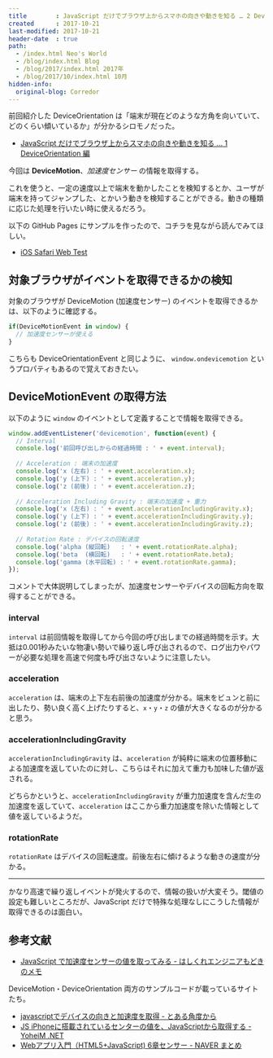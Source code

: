 ```yaml
---
title        : JavaScript だけでブラウザ上からスマホの向きや動きを知る … 2 DeviceMotion 編
created      : 2017-10-21
last-modified: 2017-10-21
header-date  : true
path:
  - /index.html Neo's World
  - /blog/index.html Blog
  - /blog/2017/index.html 2017年
  - /blog/2017/10/index.html 10月
hidden-info:
  original-blog: Corredor
---
```


前回紹介した DeviceOrientation は「端末が現在どのような方角を向いていて、どのくらい傾いているか」が分かるシロモノだった。

- [JavaScript だけでブラウザ上からスマホの向きや動きを知る … 1 DeviceOrientation 編](/blog/2017/10/20-01.html)

今回は **DeviceMotion**、*加速度センサー* の情報を取得する。

これを使うと、一定の速度以上で端末を動かしたことを検知するとか、ユーザが端末を持ってジャンプした、とかいう動きを検知することができる。動きの種類に応じた処理を行いたい時に使えるだろう。

以下の GitHub Pages にサンプルを作ったので、コチラを見ながら読んでみてほしい。

- [iOS Safari Web Test](https://neos21.github.io/poc-ios-safari-web/js-api-access-1.html)

## 対象ブラウザがイベントを取得できるかの検知

対象のブラウザが DeviceMotion (加速度センサー) のイベントを取得できるかは、以下のように確認する。

```javascript
if(DeviceMotionEvent in window) {
  // 加速度センサーが使える
}
```

こちらも DeviceOrientationEvent と同じように、 `window.ondevicemotion` というプロパティもあるので覚えておきたい。

## DeviceMotionEvent の取得方法

以下のように `window` のイベントとして定義することで情報を取得できる。

```javascript
window.addEventListener('devicemotion', function(event) {
  // Interval
  console.log('前回呼び出しからの経過時間 : ' + event.interval);
  
  // Acceleration : 端末の加速度
  console.log('x (左右) : ' + event.acceleration.x);
  console.log('y (上下) : ' + event.acceleration.y);
  console.log('z (前後) : ' + event.acceleration.z);
  
  // Acceleration Including Gravity : 端末の加速度 + 重力
  console.log('x (左右) : ' + event.accelerationIncludingGravity.x);
  console.log('y (上下) : ' + event.accelerationIncludingGravity.y);
  console.log('z (前後) : ' + event.accelerationIncludingGravity.z);
  
  // Rotation Rate : デバイスの回転速度
  console.log('alpha (縦回転)   : ' + event.rotationRate.alpha);
  console.log('beta  (横回転)   : ' + event.rotationRate.beta);
  console.log('gamma (水平回転) : ' + event.rotationRate.gamma);
});
```

コメントで大体説明してしまったが、加速度センサーやデバイスの回転方向を取得することができる。

### interval

`interval` は前回情報を取得してから今回の呼び出しまでの経過時間を示す。大抵は0.001秒みたいな物凄い勢いで繰り返し呼び出されるので、ログ出力やパワーが必要な処理を高速で何度も呼び出さないように注意したい。

### acceleration

`acceleration` は、端末の上下左右前後の加速度が分かる。端末をビュンと前に出したり、勢い良く高く上げたりすると、`x`・`y`・`z` の値が大きくなるのが分かると思う。

### accelerationIncludingGravity

`accelerationIncludingGravity` は、`acceleration` が純粋に端末の位置移動による加速度を返していたのに対し、こちらはそれに加えて重力も加味した値が返される。

どちらかというと、`accelerationIncludingGravity` が重力加速度を含んだ生の加速度を返していて、`acceleration` はここから重力加速度を除いた情報として値を返しているようだ。

### rotationRate

`rotationRate` はデバイスの回転速度。前後左右に傾けるような動きの速度が分かる。

---

かなり高速で繰り返しイベントが発火するので、情報の扱いが大変そう。閾値の設定も難しいところだが、JavaScript だけで特殊な処理なしにこうした情報が取得できるのは面白い。

## 参考文献

- [JavaScript で加速度センサーの値を取ってみる - はしくれエンジニアもどきのメモ](http://cartman0.hatenablog.com/entry/2015/06/26/175002)

DeviceMotion・DeviceOrientation 両方のサンプルコードが載っているサイトたち。

- [javascriptでデバイスの向きと加速度を取得 - とある角度から](http://1010real.hateblo.jp/entry/2014/04/21/213118)
- [JS iPhoneに搭載されているセンターの値を、JavaScriptから取得する - YoheiM .NET](http://www.yoheim.net/blog.php?q=20130201)
- [Webアプリ入門（HTML5+JavaScript) 6章センサー - NAVER まとめ](https://matome.naver.jp/odai/2140737862157033401)
